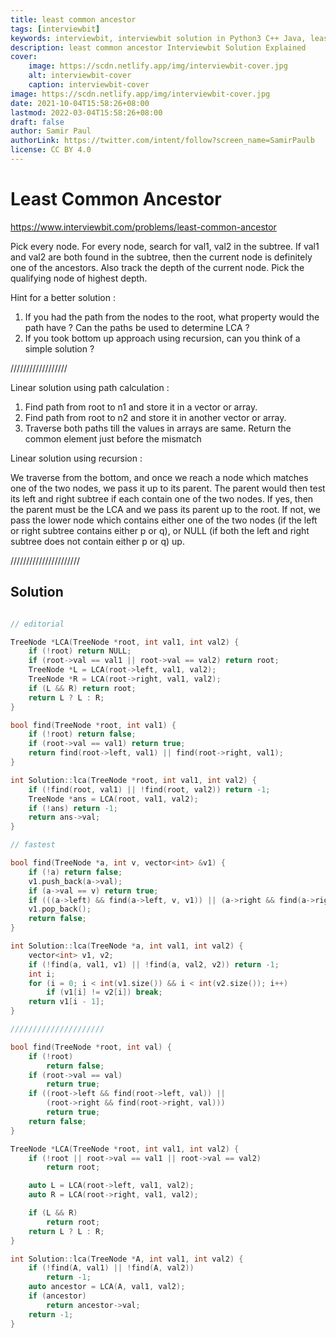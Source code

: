 ```yaml
---
title: least common ancestor
tags: [interviewbit]
keywords: interviewbit, interviewbit solution in Python3 C++ Java, least common ancestor solution
description: least common ancestor Interviewbit Solution Explained
cover:
    image: https://scdn.netlify.app/img/interviewbit-cover.jpg
    alt: interviewbit-cover
    caption: interviewbit-cover
image: https://scdn.netlify.app/img/interviewbit-cover.jpg
date: 2021-10-04T15:58:26+08:00
lastmod: 2022-03-04T15:58:26+08:00
draft: false
author: Samir Paul
authorLink: https://twitter.com/intent/follow?screen_name=SamirPaulb
license: CC BY 4.0
---
```


# Least Common Ancestor

https://www.interviewbit.com/problems/least-common-ancestor



Pick every node. For every node, search for val1, val2 in the subtree. If val1 and val2 are both found in the subtree, then the current node is definitely one of the ancestors. Also track the depth of the current node. Pick the qualifying node of highest depth.

Hint for a better solution :

1) If you had the path from the nodes to the root, what property would the path have ? Can the paths be used to determine LCA ? 
2) If you took bottom up approach using recursion, can you think of a simple solution ?

//////////////////

Linear solution using path calculation :

1) Find path from root to n1 and store it in a vector or array.
2) Find path from root to n2 and store it in another vector or array.
3) Traverse both paths till the values in arrays are same. Return the common element just before the mismatch

Linear solution using recursion :

We traverse from the bottom, and once we reach a node which matches one of the two nodes,
we pass it up to its parent. The parent would then test its left and right subtree
if each contain one of the two nodes. If yes, then the parent must be the LCA and 
we pass its parent up to the root. If not, we pass the lower node which contains either
one of the two nodes (if the left or right subtree contains either p or q), or NULL
(if both the left and right subtree does not contain either p or q) up.

//////////////////////
## Solution

```cpp

// editorial

TreeNode *LCA(TreeNode *root, int val1, int val2) {
    if (!root) return NULL;
    if (root->val == val1 || root->val == val2) return root;
    TreeNode *L = LCA(root->left, val1, val2);
    TreeNode *R = LCA(root->right, val1, val2);
    if (L && R) return root;
    return L ? L : R;
}

bool find(TreeNode *root, int val1) {
    if (!root) return false;
    if (root->val == val1) return true;
    return find(root->left, val1) || find(root->right, val1);
}

int Solution::lca(TreeNode *root, int val1, int val2) {
    if (!find(root, val1) || !find(root, val2)) return -1;
    TreeNode *ans = LCA(root, val1, val2);
    if (!ans) return -1;
    return ans->val;
}

// fastest

bool find(TreeNode *a, int v, vector<int> &v1) {
    if (!a) return false;
    v1.push_back(a->val);
    if (a->val == v) return true;
    if (((a->left) && find(a->left, v, v1)) || (a->right && find(a->right, v, v1))) return true;
    v1.pop_back();
    return false;
}

int Solution::lca(TreeNode *a, int val1, int val2) {
    vector<int> v1, v2;
    if (!find(a, val1, v1) || !find(a, val2, v2)) return -1;
    int i;
    for (i = 0; i < int(v1.size()) && i < int(v2.size()); i++)
        if (v1[i] != v2[i]) break;
    return v1[i - 1];
}

/////////////////////

bool find(TreeNode *root, int val) {
    if (!root)
        return false;
    if (root->val == val)
        return true;
    if ((root->left && find(root->left, val)) ||
        (root->right && find(root->right, val)))
        return true;
    return false;
}

TreeNode *LCA(TreeNode *root, int val1, int val2) {
    if (!root || root->val == val1 || root->val == val2)
        return root;

    auto L = LCA(root->left, val1, val2);
    auto R = LCA(root->right, val1, val2);

    if (L && R)
        return root;
    return L ? L : R;
}

int Solution::lca(TreeNode *A, int val1, int val2) {
    if (!find(A, val1) || !find(A, val2))
        return -1;
    auto ancestor = LCA(A, val1, val2);
    if (ancestor)
        return ancestor->val;
    return -1;
}
```